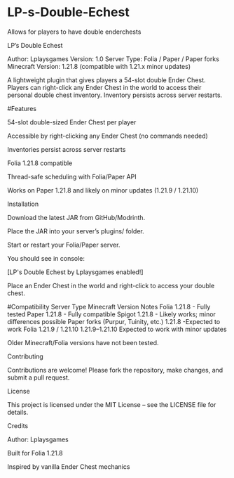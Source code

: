 # LP-s-Double-Echest
Allows for players to have double enderchests

LP’s Double Echest

Author: Lplaysgames
Version: 1.0
Server Type: Folia / Paper / Paper forks
Minecraft Version: 1.21.8 (compatible with 1.21.x minor updates)

A lightweight plugin that gives players a 54-slot double Ender Chest. Players can right-click any Ender Chest in the world to access their personal double chest inventory. Inventory persists across server restarts.

#Features

54-slot double-sized Ender Chest per player

Accessible by right-clicking any Ender Chest (no commands needed)

Inventories persist across server restarts

Folia 1.21.8 compatible

Thread-safe scheduling with Folia/Paper API

Works on Paper 1.21.8 and likely on minor updates (1.21.9 / 1.21.10)

Installation

Download the latest JAR from GitHub/Modrinth.

Place the JAR into your server’s plugins/ folder.

Start or restart your Folia/Paper server.

You should see in console:

[LP's Double Echest by Lplaysgames enabled!]


Place an Ender Chest in the world and right-click to access your double chest.

#Compatibility
Server Type	Minecraft Version	Notes
Folia	1.21.8	- Fully tested
Paper	1.21.8	- Fully compatible
Spigot	1.21.8	- Likely works; minor differences possible
Paper forks (Purpur, Tuinity, etc.)	1.21.8 -Expected to work
Folia 1.21.9 / 1.21.10	1.21.9–1.21.10	Expected to work with minor updates

Older Minecraft/Folia versions have not been tested.



Contributing

Contributions are welcome! Please fork the repository, make changes, and submit a pull request.

License

This project is licensed under the MIT License – see the LICENSE file for details.

Credits

Author: Lplaysgames

Built for Folia 1.21.8

Inspired by vanilla Ender Chest mechanics
